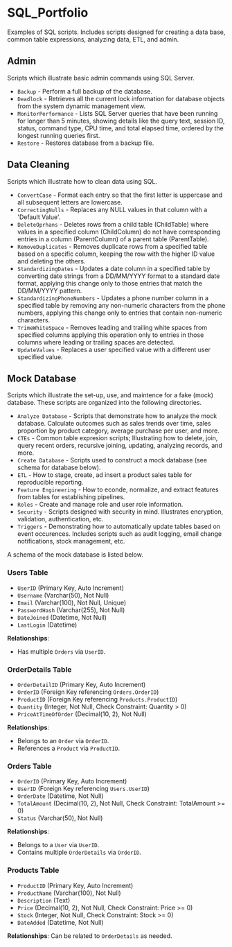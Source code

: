 # SQL_Portfolio
Examples of SQL scripts. Includes scripts designed for creating a data base, common table expressions, analyzing data, ETL, and admin.

## Admin
Scripts which illustrate basic admin commands using SQL Server.
- `Backup` -  Perform a full backup of the database.
- `Deadlock` - Retrieves all the current lock information for database objects from the system dynamic management view.
- `MonitorPerformance` - Lists SQL Server queries that have been running for longer than 5 minutes, showing details like the query text, session ID, status, command type, CPU time, and total elapsed time, ordered by the longest running queries first.
- `Restore` - Restores database from a backup file.

## Data Cleaning
Scripts which illustrate how to clean data using SQL.
- `ConvertCase` - Format each entry so that the first letter is uppercase and all subsequent letters are lowercase.
- `CorrectingNulls` - Replaces any NULL values in that column with a 'Default Value'.
- `DeleteOprhans` - Deletes rows from a child table (ChildTable) where values in a specified column (ChildColumn) do not have corresponding entries in a column (ParentColumn) of a parent table (ParentTable).
- `RemoveDuplicates` - Removes duplicate rows from a specified table based on a specific column, keeping the row with the higher ID value and deleting the others.
- `StandardizingDates` - Updates a date column in a specified table by converting date strings from a DD/MM/YYYY format to a standard date format, applying this change only to those entries that match the DD/MM/YYYY pattern.
- `StandardizingPhoneNumbers` - Updates a phone number column in a specified table by removing any non-numeric characters from the phone numbers, applying this change only to entries that contain non-numeric characters.
- `TrimeWhiteSpace` - Removes leading and trailing white spaces from specified columns applying this operation only to entries in those columns where leading or trailing spaces are detected.
- `UpdateValues` - Replaces a user specified value with a different user specified value.

## Mock Database
Scripts which illustrate the set-up, use, and maintence for a fake (mock) database. These scripts are organized into the following directories.

- `Analyze Database` - Scripts that demonstrate how to analyze the mock database. Calculate outcomes such as sales trends over time, sales proportion by product category, average purchase per user, and more.
- `CTEs` - Common table expresion scripts; Illustrating how to delete, join, query recent orders, recursive joining, updating, analyzing records, and more.
- `Create Database` - Scripts used to construct a mock database (see schema for database below).
- `ETL` - How to stage, create, ad insert a product sales table for reproducible reporting.
- `Feature Engineering` - How to econde, normalize, and extract features from tables for establishing pipelines.
- `Roles` - Create and manage role and user role information.
- `Security` - Scripts designed with security in mind. Illustrates encryption, validation, authentication, etc.
- `Triggers` - Demonstrating how to automatically update tables based on event occurences. Includes scripts such as audit logging, email change notifications, stock management, etc.


A schema of the mock database is listed below.

### Users Table
- `UserID` (Primary Key, Auto Increment)
- `Username` (Varchar(50), Not Null)
- `Email` (Varchar(100), Not Null, Unique)
- `PasswordHash` (Varchar(255), Not Null)
- `DateJoined` (Datetime, Not Null)
- `LastLogin` (Datetime)

**Relationships**:
- Has multiple `Orders` via `UserID`.


### OrderDetails Table
- `OrderDetailID` (Primary Key, Auto Increment)
- `OrderID` (Foreign Key referencing `Orders.OrderID`)
- `ProductID` (Foreign Key referencing `Products.ProductID`)
- `Quantity` (Integer, Not Null, Check Constraint: Quantity > 0)
- `PriceAtTimeOfOrder` (Decimal(10, 2), Not Null)

**Relationships**:
- Belongs to an `Order` via `OrderID`.
- References a `Product` via `ProductID`.


### Orders Table
- `OrderID` (Primary Key, Auto Increment)
- `UserID` (Foreign Key referencing `Users.UserID`)
- `OrderDate` (Datetime, Not Null)
- `TotalAmount` (Decimal(10, 2), Not Null, Check Constraint: TotalAmount >= 0)
- `Status` (Varchar(50), Not Null)

**Relationships**:
- Belongs to a `User` via `UserID`.
- Contains multiple `OrderDetails` via `OrderID`.


### Products Table
- `ProductID` (Primary Key, Auto Increment)
- `ProductName` (Varchar(100), Not Null)
- `Description` (Text)
- `Price` (Decimal(10, 2), Not Null, Check Constraint: Price >= 0)
- `Stock` (Integer, Not Null, Check Constraint: Stock >= 0)
- `DateAdded` (Datetime, Not Null)

**Relationships**: Can be related to `OrderDetails` as needed.
